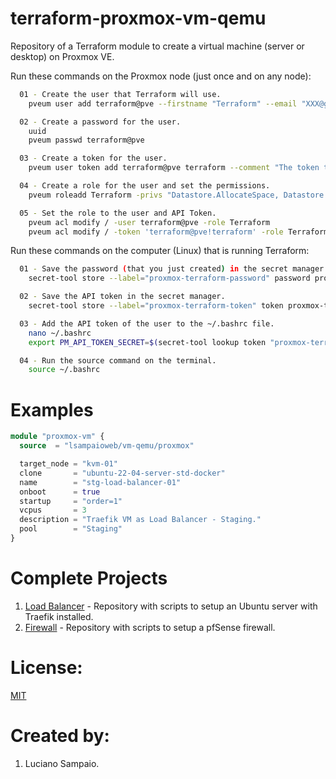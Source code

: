 # terraform-proxmox-vm-qemu
Repository of a Terraform module to create a virtual machine (server or desktop) on Proxmox VE.

Run these commands on the Proxmox node (just once and on any node):
```bash
  01 - Create the user that Terraform will use.
    pveum user add terraform@pve --firstname "Terraform" --email "XXX@gmail.com" --comment "The user that Terraform will use."

  02 - Create a password for the user.
    uuid
    pveum passwd terraform@pve

  03 - Create a token for the user.
    pveum user token add terraform@pve terraform --comment "The token that Terraform will use."

  04 - Create a role for the user and set the permissions.
    pveum roleadd Terraform -privs "Datastore.AllocateSpace, Datastore.Audit, Group.Allocate, Pool.Audit, Pool.Allocate, Sys.Audit, Sys.Modify, VM.Allocate, VM.Audit, VM.Clone, VM.Config.CDROM, VM.Config.CPU, VM.Config.Cloudinit, VM.Config.Disk, VM.Config.HWType, VM.Config.Memory, VM.Config.Network, VM.Config.Options, VM.Console, VM.Monitor, VM.PowerMgmt" 

  05 - Set the role to the user and API Token.
    pveum acl modify / -user terraform@pve -role Terraform
    pveum acl modify / -token 'terraform@pve!terraform' -role Terraform
```

Run these commands on the computer (Linux) that is running Terraform:
```bash
  01 - Save the password (that you just created) in the secret manager.
    secret-tool store --label="proxmox-terraform-password" password proxmox-terraform-password

  02 - Save the API token in the secret manager.
    secret-tool store --label="proxmox-terraform-token" token proxmox-terraform-token

  03 - Add the API token of the user to the ~/.bashrc file.
    nano ~/.bashrc
    export PM_API_TOKEN_SECRET=$(secret-tool lookup token "proxmox-terraform-token")

  04 - Run the source command on the terminal.
    source ~/.bashrc
```

# Examples

```terraform
module "proxmox-vm" {
  source  = "lsampaioweb/vm-qemu/proxmox"

  target_node = "kvm-01"
  clone       = "ubuntu-22-04-server-std-docker"
  name        = "stg-load-balancer-01"
  onboot      = true
  startup     = "order=1"
  vcpus       = 3
  description = "Traefik VM as Load Balancer - Staging."
  pool        = "Staging"
}
```

# Complete Projects

1. [Load Balancer](https://github.com/lsampaioweb/load-balancer) - Repository with scripts to setup an Ubuntu server with Traefik installed.
1. [Firewall](https://github.com/lsampaioweb/firewall) - Repository with scripts to setup a pfSense firewall.

# License:

[MIT](LICENSE "MIT License")

# Created by: 

1. Luciano Sampaio.
